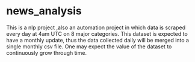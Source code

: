 # news_analysis
This is a  nlp project ,also an automation project in which data is scraped every day at 4am UTC on 8 major categories. 
This dataset is expected to have a monthly update, thus the data collected daily will be merged into a single monthly csv file.
One may expect the value of the dataset to continuously grow through time.
